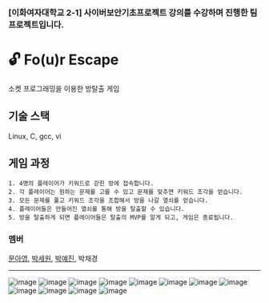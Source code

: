 ### [이화여자대학교 2-1] 사이버보안기초프로젝트 강의를 수강하며 진행한 팀프로젝트입니다.
# 🔓 Fo(u)r Escape
소켓 프로그래밍을 이용한 방탈출 게임 

## 기술 스택
Linux, C, gcc, vi

## 게임 과정
```
1. 4명의 플레이어가 키워드로 갇힌 방에 접속합니다.
2. 각 플레이어는 원하는 문제를 고를 수 있고 문제를 맞추면 키워드 조각을 얻습니다.
3. 모든 문제를 풀고 키워드 조각을 조합해서 방을 나갈 열쇠를 얻습니다.
4. 플레이어들은 만들어진 열쇠를 통해 방을 탈출할 수 있습니다.
5. 방을 탈출하게 되면 플레이어들은 탈출의 MVP를 알게 되고, 게임은 종료됩니다.
```
### 멤버
[문아영](https://github.com/ayoung0073), [박세원](https://github.com/sw-develop), [박예진](https://github.com/yehey-1030), 박채경

---

<!-- ![image](https://user-images.githubusercontent.com/69340410/126056561-9983a3c4-95db-493b-85e4-be0b56935c7d.png) -->
![image](https://user-images.githubusercontent.com/69340410/126056566-60054824-ce4b-456b-97c5-944427fd9810.png)
![image](https://user-images.githubusercontent.com/69340410/126056567-4038bb99-0696-4b93-a309-8cd619061209.png)
![image](https://user-images.githubusercontent.com/69340410/126056570-496f4c62-834e-4c20-bd88-24f9372b876c.png)
![image](https://user-images.githubusercontent.com/69340410/126056574-4edc84d5-456c-4df8-a190-55fead45c371.png) 
![image](https://user-images.githubusercontent.com/69340410/126056580-576857e5-90df-4baf-8b42-e0d652a163e1.png )
![image](https://user-images.githubusercontent.com/69340410/126056582-50b3c46d-31b4-43a8-bebe-12b4eaa14049.png)
![image](https://user-images.githubusercontent.com/69340410/126056583-5c2f9d65-b545-40ed-a97a-e4c27496377c.png)
![image](https://user-images.githubusercontent.com/69340410/126056586-ccc58929-fe23-4f0b-a11b-756d7a35a214.png)
![image](https://user-images.githubusercontent.com/69340410/126056590-2f00f27b-d558-4fb0-bee6-4096b3c7e542.png)
![image](https://user-images.githubusercontent.com/69340410/126056591-411f3f7d-c4a8-4cc6-afc3-42d406397980.png)
![image](https://user-images.githubusercontent.com/69340410/126056594-0525886a-b858-409d-9d40-238ac2fd57e5.png)
![image](https://user-images.githubusercontent.com/69340410/126056597-0304d84f-fe41-4286-a790-09f0f4cc710a.png)


